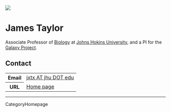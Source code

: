 <div class='right'><a href='http://www.bio.jhu.edu/Faculty/Taylor/Default.html'><img src="/src/GalaxyTeam/james.jpg" /></a></div>

# James Taylor

Associate Professor of  [Biology](http://www.bio.jhu.edu/) at [Johns Hokins University](http://www.jhu.edu/), and a PI for the [Galaxy Project](http://galaxyproject.org).

## Contact

<table>
  <tr>
    <th> Email </th>
    <td> <a href="mailto:jxtx AT jhu DOT edu">jxtx AT jhu DOT edu</a> </td>
  </tr>
  <tr>
    <th> URL </th>
    <td> <a href='http://www.bio.jhu.edu/Faculty/Taylor/Default.html'>Home page</a> </td>
  </tr>
</table>


----
CategoryHomepage
